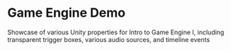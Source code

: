 # Game Engine Demo
 Showcase of various Unity properties for Intro to Game Engine I, including transparent trigger boxes, various audio sources, and timeline events

